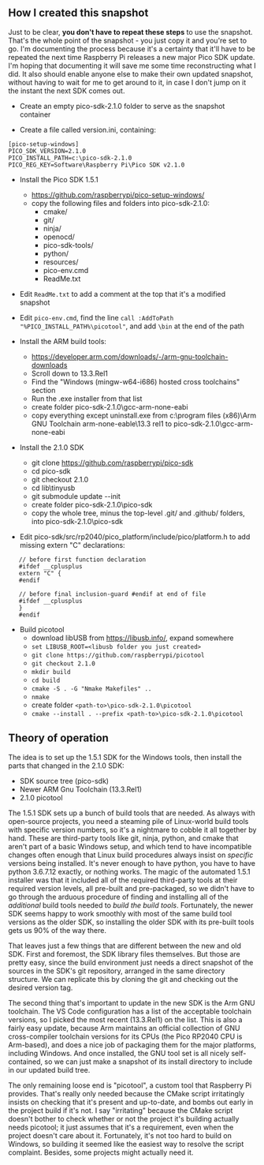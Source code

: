 ## How I created this snapshot

Just to be clear, **you don't have to repeat these steps** to use the snapshot.
That's the whole point of the snapshot - you just copy it and you're set to go.
I'm documenting the process because it's a certainty that it'll have to be
repeated the next time Raspberry Pi releases a new major Pico SDK update.
I'm hoping that documenting it will save me some time reconstructing what I did.
It also should enable anyone else to make their own updated snapshot, without
having to wait for me to get around to it, in case I don't jump on it the instant
the next SDK comes out.


* Create an empty pico-sdk-2.1.0 folder to serve as the snapshot container

* Create a file called version.ini, containing:
```
[pico-setup-windows]
PICO_SDK_VERSION=2.1.0
PICO_INSTALL_PATH=c:\pico-sdk-2.1.0
PICO_REG_KEY=Software\Raspberry Pi\Pico SDK v2.1.0
```

* Install the Pico SDK 1.5.1
   * https://github.com/raspberrypi/pico-setup-windows/
   * copy the following files and folders into pico-sdk-2.1.0:
       * cmake/
       * git/
       * ninja/
       * openocd/
       * pico-sdk-tools/
       * python/
       * resources/
       * pico-env.cmd
       * ReadMe.txt

* Edit `ReadMe.txt` to add a comment at the top that it's a modified snapshot

* Edit `pico-env.cmd`, find the line `call :AddToPath "%PICO_INSTALL_PATH%\picotool"`, and add `\bin` at the end of the path

* Install the ARM build tools:
   * https://developer.arm.com/downloads/-/arm-gnu-toolchain-downloads
   * Scroll down to 13.3.Rel1
   * Find the "Windows (mingw-w64-i686) hosted cross toolchains" section
   * Run the .exe installer from that list
   * create folder pico-sdk-2.1.0\gcc-arm-none-eabi
   * copy everything except uninstall.exe from c:\program files (x86)\Arm GNU Toolchain arm-none-eable\13.3 rel1 to pico-sdk-2.1.0\gcc-arm-none-eabi

* Install the 2.1.0 SDK
   * git clone https://github.com/raspberrypi/pico-sdk
   * cd pico-sdk
   * git checkout 2.1.0
   * cd lib\tinyusb
   * git submodule update --init
   * create folder pico-sdk-2.1.0\pico-sdk
   * copy the whole tree, minus the top-level .git/ and .github/ folders, into pico-sdk-2.1.0\pico-sdk

* Edit pico-sdk/src/rp2040/pico_platform/include/pico/platform.h to add missing extern "C" declarations:
```
   // before first function declaration
   #ifdef __cplusplus
   extern "C" {
   #endif

   // before final inclusion-guard #endif at end of file
   #ifdef __cplusplus
   }
   #endif
```

* Build picotool
   * download libUSB from https://libusb.info/, expand somewhere
   * `set LIBUSB_ROOT=<libusb folder you just created>`
   * `git clone https://github.com/raspberrypi/picotool`
   * `git checkout 2.1.0`
   * `mkdir build`
   * `cd build`
   * `cmake -S . -G "Nmake Makefiles" ..`
   * `nmake`
   * create folder `<path-to>\pico-sdk-2.1.0\picotool`
   * `cmake --install . --prefix <path-to>\pico-sdk-2.1.0\picotool`


## Theory of operation

The idea is to set up the 1.5.1 SDK for the Windows tools, then install
the parts that changed in the 2.1.0 SDK:

  - SDK source tree (pico-sdk)
  - Newer ARM Gnu Toolchain (13.3.Rel1)
  - 2.1.0 picotool

The 1.5.1 SDK sets up a bunch of build tools that are needed.  As
always with open-source projects, you need a steaming pile of
Linux-world build tools with specific version numbers, so it's a
nightmare to cobble it all together by hand.  These are third-party
tools like git, ninja, python, and cmake that aren't part of a basic
Windows setup, and which tend to have incompatible changes often
enough that Linux build procedures always insist on *specific*
versions being installed.  It's never enough to have python, you have
to have python 3.6.7.12 exactly, or nothing works.  The magic of the
automated 1.5.1 installer was that it included all of the required
third-party tools at their required version levels, all pre-built and
pre-packaged, so we didn't have to go through the arduous procedure of
finding and installing all of the *additional* build tools needed to
*build the build tools*.  Fortunately, the newer SDK seems happy to
work smoothly with most of the same build tool versions as the older
SDK, so installing the older SDK with its pre-built tools gets us 90%
of the way there.

That leaves just a few things that are different between the new and
old SDK.  First and foremost, the SDK library files themselves.  But
those are pretty easy, since the build environment just needs a direct
snapshot of the sources in the SDK's git repository, arranged in the
same directory structure.  We can replicate this by cloning the git
and checking out the desired version tag.

The second thing that's important to update in the new SDK is the
Arm GNU toolchain.  The VS Code configuration has a list of the
acceptable toolchain versions, so I picked the most recent (13.3.Rel1)
on the list.  This is also a fairly easy update, because Arm maintains
an official collection of GNU cross-compiler toolchain versions for its 
CPUs (the Pico RP2040 CPU is Arm-based), and does a nice job of
packaging them for the major platforms, including Windows.  And
once installed, the GNU tool set is all nicely self-contained, so
we can just make a snapshot of its install directory to include in our
updated build tree.

The only remaining loose end is "picotool", a custom tool that Raspberry
Pi provides.  That's really only needed because the CMake script
irritatingly insists on checking that it's present and up-to-date,
and bombs out early in the project build if it's not.  I say
"irritating" because the CMake script doesn't bother to check
whether or not the project it's building actually needs picotool;
it just assumes that it's a requirement, even when the project doesn't
care about it.  Fortunately, it's not too hard to build on Windows,
so building it seemed like the easiest way to resolve the script
complaint.  Besides, some projects might actually need it.

